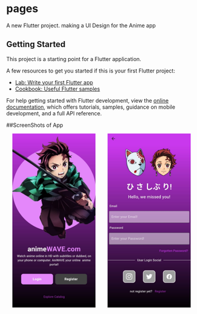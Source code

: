 # pages

A new Flutter project.
making a UI Design for the Anime app

## Getting Started

This project is a starting point for a Flutter application.

A few resources to get you started if this is your first Flutter project:

- [Lab: Write your first Flutter app](https://docs.flutter.dev/get-started/codelab)
- [Cookbook: Useful Flutter samples](https://docs.flutter.dev/cookbook)

For help getting started with Flutter development, view the
[online documentation](https://docs.flutter.dev/), which offers tutorials,
samples, guidance on mobile development, and a full API reference.

##ScreenShots of App

<div style="display: flex; justify-content: space-around; align-items: center;">
  <img src="assets/ss1.png" alt="Home Screen" width="220">
  <img src="assets/ss2.png" alt="Login Screen" width="220">
</div>